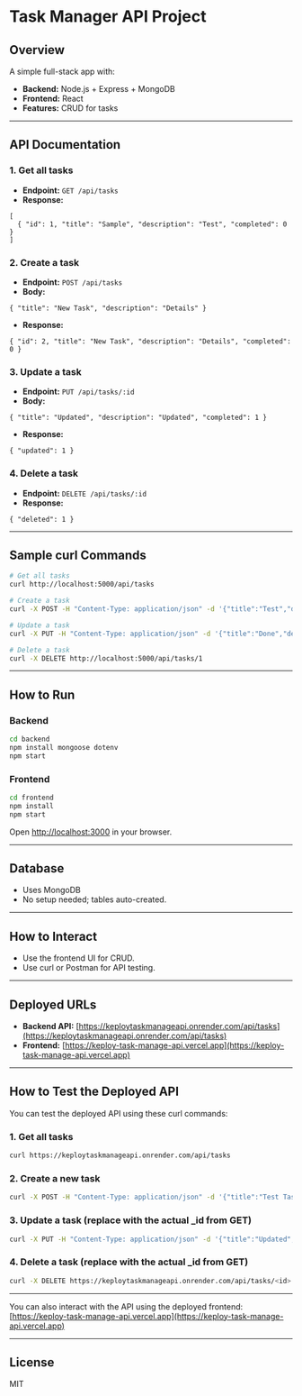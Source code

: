 # Task Manager API Project

## Overview

A simple full-stack app with:
- **Backend:** Node.js + Express + MongoDB
- **Frontend:** React
- **Features:** CRUD for tasks

---

## API Documentation

### 1. Get all tasks
- **Endpoint:** `GET /api/tasks`
- **Response:**
```
[
  { "id": 1, "title": "Sample", "description": "Test", "completed": 0 }
]
```

### 2. Create a task
- **Endpoint:** `POST /api/tasks`
- **Body:**
```
{ "title": "New Task", "description": "Details" }
```
- **Response:**
```
{ "id": 2, "title": "New Task", "description": "Details", "completed": 0 }
```

### 3. Update a task
- **Endpoint:** `PUT /api/tasks/:id`
- **Body:**
```
{ "title": "Updated", "description": "Updated", "completed": 1 }
```
- **Response:**
```
{ "updated": 1 }
```

### 4. Delete a task
- **Endpoint:** `DELETE /api/tasks/:id`
- **Response:**
```
{ "deleted": 1 }
```

---

## Sample curl Commands

```sh
# Get all tasks
curl http://localhost:5000/api/tasks

# Create a task
curl -X POST -H "Content-Type: application/json" -d '{"title":"Test","description":"Try"}' http://localhost:5000/api/tasks

# Update a task
curl -X PUT -H "Content-Type: application/json" -d '{"title":"Done","description":"Finished","completed":1}' http://localhost:5000/api/tasks/1

# Delete a task
curl -X DELETE http://localhost:5000/api/tasks/1
```

---

## How to Run

### Backend

```sh
cd backend
npm install mongoose dotenv
npm start
```

### Frontend

```sh
cd frontend
npm install
npm start
```

Open [http://localhost:3000](http://localhost:3000) in your browser.

---

## Database

- Uses MongoDB
- No setup needed; tables auto-created.

---

## How to Interact

- Use the frontend UI for CRUD.
- Use curl or Postman for API testing.

---

## Deployed URLs

- **Backend API:** [https://keploytaskmanageapi.onrender.com/api/tasks](https://keploytaskmanageapi.onrender.com/api/tasks)
- **Frontend:** [https://keploy-task-manage-api.vercel.app](https://keploy-task-manage-api.vercel.app)

---

## How to Test the Deployed API

You can test the deployed API using these curl commands:

### 1. Get all tasks
```sh
curl https://keploytaskmanageapi.onrender.com/api/tasks
```

### 2. Create a new task
```sh
curl -X POST -H "Content-Type: application/json" -d '{"title":"Test Task","description":"Try this"}' https://keploytaskmanageapi.onrender.com/api/tasks
```

### 3. Update a task (replace <id> with the actual _id from GET)
```sh
curl -X PUT -H "Content-Type: application/json" -d '{"title":"Updated","description":"Updated desc","completed":true}' https://keploytaskmanageapi.onrender.com/api/tasks/<id>
```

### 4. Delete a task (replace <id> with the actual _id from GET)
```sh
curl -X DELETE https://keploytaskmanageapi.onrender.com/api/tasks/<id>
```

---

You can also interact with the API using the deployed frontend:
[https://keploy-task-manage-api.vercel.app](https://keploy-task-manage-api.vercel.app)

---

## License

MIT 